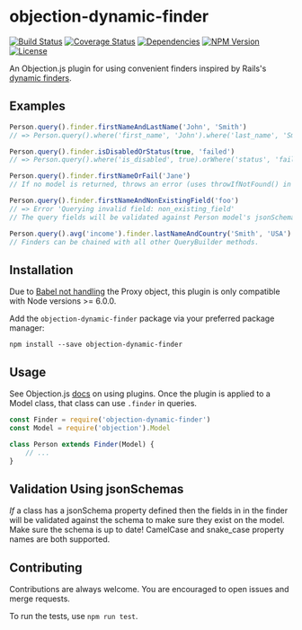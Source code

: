 # objection-dynamic-finder

<a href="https://travis-ci.org/snlamm/objection-dynamic-finder"><img src="https://travis-ci.org/snlamm/objection-dynamic-finder.svg?branch=master" alt="Build Status"></a>
<a href='https://coveralls.io/github/snlamm/objection-dynamic-finder?branch=master'><img src='https://coveralls.io/repos/github/snlamm/objection-dynamic-finder/badge.svg?branch=master' alt='Coverage Status' /></a>
<a href="https://www.npmjs.com/package/objection-dynamic-finder"><img src="https://img.shields.io/gemnasium/mathiasbynens/he.svg" alt="Dependencies"></a>
<a href="https://www.npmjs.com/package/objection-dynamic-finder"><img src="https://img.shields.io/npm/v/objection-dynamic-finder.svg" alt="NPM Version"></a>
<a href="https://www.npmjs.com/package/objection-dynamic-finder"><img src="https://img.shields.io/npm/l/objection-dynamic-finder.svg" alt="License"></a>

An Objection.js plugin for using convenient finders inspired by Rails's [dynamic finders](http://guides.rubyonrails.org/active_record_querying.html#dynamic-finders).

## Examples

```js
Person.query().finder.firstNameAndLastName('John', 'Smith')
// => Person.query().where('first_name', 'John').where('last_name', 'Smith')

Person.query().finder.isDisabledOrStatus(true, 'failed')
// => Person.query().where('is_disabled', true).orWhere('status', 'failed')

Person.query().finder.firstNameOrFail('Jane')
// If no model is returned, throws an error (uses throwIfNotFound() in Objection > 0.8.1)

Person.query().finder.firstNameAndNonExistingField('foo')
// => Error 'Querying invalid field: non_existing_field'
// The query fields will be validated against Person model's jsonSchema, if it has one.

Person.query().avg('income').finder.lastNameAndCountry('Smith', 'USA').where('age', '<', 30)
// Finders can be chained with all other QueryBuilder methods.
```

## Installation
Due to [Babel not handling](http://babeljs.io/learn-es2015/#ecmascript-2015-features-proxies) the Proxy object, this plugin is only compatible with Node versions >= 6.0.0.

Add the `objection-dynamic-finder` package via your preferred package manager:

```shell
npm install --save objection-dynamic-finder
```

## Usage

See Objection.js [docs](http://vincit.github.io/objection.js/#plugin-development-best-practices) on using plugins. Once the plugin is applied to a Model class, that class can use `.finder` in queries.

```js
const Finder = require('objection-dynamic-finder')
const Model = require('objection').Model

class Person extends Finder(Model) {
	// ...
}

```

## Validation Using jsonSchemas

_If_ a class has a jsonSchema property defined then the fields in in the finder will be validated against the schema to make sure they exist on the model. Make sure the schema is up to date! CamelCase and snake_case property names are both supported.

## Contributing
Contributions are always welcome. You are encouraged to open issues and merge requests.

To run the tests, use `npm run test`.
